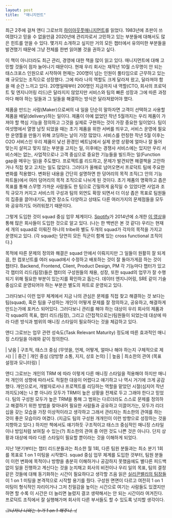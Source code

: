 ```yaml
---
layout: post
title:  "매니지먼트"
---
```


최근 2주에 걸쳐 앤디 그로브의 [하이아웃풋매니지먼트](https://books.google.com.vn/books/about/하이_아웃풋_매니지먼트.html?id=EEpmDwAAQBAJ&source=kp_book_description&redir_esc=y)를 읽었다. 1983년에 초판이 쓰여졌다고 믿을 수 없을만큼 2020년에 관리자로서 고민하고 있는 부분들에 대해서도 많은 힌트를 얻을 수 있다. 몇가지 소개하고 싶지만 거의 모든 챕터에서 유의미한 부분들을 발견했기 때문에 그냥 전체를 한번 읽어볼 것을 권하고 싶다.

이 책이 아니더라도 최근 관리, 경영에 대한 책을 많이 읽고 있다. 매니지먼트에 대해 고민할 것들이 점차 늘어나기 때문이다. 현재 우리 회사는 재작년 10월 스무명이 안 되는 태스크포스 인원으로 시작하여 현재는 200명이 넘는 인원이 풀타임으로 근무하고 있는 꽤 규모있는 조직으로 성장했다. 그에 따라 나의 역할도 크게 달라져 왔고, 달라져야 함을 매 순간 느끼고 있다. 20명일때부터 200명인 지금까지 내 역할(CTO, 회사의 프로덕트 및 엔지니어링 리드)은 달라지지 않았지만 서비스와 팀의 빠른 성장과 그에 따른 과정마다 해야 하는 일들과 그 일들을 해결하는 방식은 달라져왔어야 했다.

제품을 만드는 사람(Maker)으로써의 내 일을 단순히 말하자면 고객이 선택하고 사용할 제품을 배달(delivery)하는 일이다. 제품이 아예 없었던 작년 5월까지는 우리 제품이 가져야 할 핵심 기능을 정의하고 그것을 실제로 구현하는 것이 가장 중요한 일이었다. 팀이 여섯명에서 열명 남짓 되었을 때는 초기 제품을 위한 서버를 띄우고, 서비스 운영에 필요한 운영툴을 만들기 위해 코딩하는 날이 가장 많았다. 서비스를 런칭한 작년 5월 이후는 O2O 서비스인 우리 제품이 낯선 환경인 베트남에서 실제 운영 상황에 얼마나 잘 들어 맞는지 살피고 맞지 않는 부분을 고치는 일, 이후에는 경쟁사 서비스에는 있지만 우리 서비스에는 없는, 사업적으로나 고객 중심으로 중요한 기능들을 빌드하는 일(Function gap을 메우는 일)을 주도했다. 프로젝트를 리드하고, 문제가 발견되면 해결책을 고안하거나 직접 찾고 고치는 일도 많았다. 그러다가 올해로 넘어오면서 프로덕트 팀에 주요한 변화를 적용했다. 변화된 내용을 간단히 설명하면 한 덩어리의 목적 조직(그 안의 기능 파트들)에서 여러 덩어리의 목적 조직으로 나뉘게 된 것이다. 초기 제품의 명확하고 좁은 목표를 통해 스무명 가까운 사람들도 한 팀으로 긴밀하게 움직일 수 있었다면 사업과 조직 규모가 커지고 서비스의 구성과 팀의 외연도 확장 되면서 더 이상 좁은 목표로 팀원들의 집중을 끌어내기도, 발견 장소도 다양하고 상태도 다른 여러가지의 문제점들을 모두와 공유하기도 어려워졌기 때문이다.

그렇게 도입한 것이 squad 중심 업무 체계이다. [Spotify](http://spotify.com/)가 2014년에 소개한 [이 영상](https://labs.spotify.com/2014/03/27/spotify-engineering-culture-part-1/)을 통해 많은 회사들이 도입한 것으로 알고 있다. (나는 한 백번은 본 것 같다) 우리는 현재 세 개의 squad로 이뤄진 하나의 tribe와 별도 두개의 squad가 각자의 목적을 가지고 운영되고 있다. (각 squad는 당연히 모든 직군이 함께 있는 cross functional 조직이다.)

목적에 따른 문제의 정의와 해결은 squad 안에서 이뤄지지만 그 일들이 원활히 잘 되게끔, 한 컴포넌트를 여러 squad에서 수정하고 배포하는 것이 잘 돌아가게끔 하는 것이 챕터다. Backend, Frontend, Client, Product Design, PM 각 기능마다 챕터가 있고 각 챕터의 리드(팀장)들은 챕터의 구성원들의 채용, 성장, 또한 squad의 업무가 잘 수행되기 위해 필요한 부분이 있는지를 확인하고 돕는다. 데이터 엔지니어링, SRE 같이 기술 중심으로 운영되어야 하는 부분은 별도의 파트로 운영되고 있다.

그러다보니 이런 업무 체계에서 지금 나의 관심은 문제를 직접 찾고 해결하는 것 보다는 팀(squad), 혹은 팀을 구성하는 개인이 어떻게 문제를 잘 정의하고, 공유하고, 해결하게 만드는가에 포커스 되어있다. 그러다보니 관리를 해야 하는 대상이 우리 회사의 제품과 각 squad의 목표, 챕터 리드(팀장), 그리고 (간접적으로는)팀원들이 되었는데 대상에 따라 다른 방식과 범위의 매니징 스타일이 필요하다는 것을 체감하고 있다.

앤디 그로브는 업무 관련 성숙도(Task Relevant Maturity) 정도에 따른 효과적인 매니징 스타일을 아래와 같이 정의한다.

|  낮음         | 구조적, 태스크 중심 (무엇을, 언제, 어떻게, 얼마나 해야 하는지 구체적으로 제시)                         |
|  중간         | 개인 중심 (양방향 소통, 지지, 상호 논의)                     |
|  높음         | 최소한의 관여 (목표 설정과 모니터링)                         |



앤디 그로브는 개인의 TRM 에 따라 이렇게 다른 매니징 스타일을 적용해야 하지만 매니저 개인의 성향에 따라서도 적절한 대응이 어렵다고 얘기하고 나 역시 거기에 크게 공감했다. 개인으로서, 개발자로서나 프로젝트를 리딩하는 역할을 맡았던 시절(심지어 작년까지도)에는 나 뿐 아니라 모두가 TRM이 높은 상황을 전제로 두고 그래야 한다고 믿었다. 팀의 구성원 모두가 높은 TRM을 통해 그 범위는 다르더라도 스스로 문제를 정의하고 해결하기 위한 방법을 찾아내어 필요한 사람들과 공유하고 이끌어가는, 모두가 리더십을 갖는 모습을 가장 이상적이라고 생각하고 그래서 관리자는 최소한의 관여를 하는 것이 좋은 모습이라 여겼다. (지금도 팀의 구성원 개개인이 이런 방향으로 성장하는 것을 지향하고 있다.) 하지만 책에서도 얘기하듯 구조적이고 태스크 중심적인 매니징 스타일이나 방임처럼 보여질 수 있는(?) 최소한의 관여 중 어떤 것도 나쁜 것은 아니다. 단지 상황과 대상에 따라 다른 스타일이 필요할 뿐이라는 것을 이해하게 되었다.


지난 1분기부터는 챕터 리드분들과는 최소한 월 1회, 다른 팀원 분들과는 최소 분기 1회를 목표로 1 on 1 미팅을 시작했다. squad 중심 업무 체계를 도입한 것부터, 팀원 분들이 이런 변화에 목적이나 방향을 충분히 이해하거나 공감하지 못했음에도 별다른 피드백없이 일을 진행하고 계신다는 것을 눈치채고 회사의 비전이나 우리 일의 목표, 팀의 결정같은 것들에 대해 동기화하는 시간이 필요하다고 생각할 즈음 읽은 [실리콘밸리의 팀장들](https://books.google.com.vn/books/about/실리콘밸리의_팀장들.html?id=NOadDwAAQBAJ&source=kp_book_description&redir_esc=y)이 1 on 1 미팅을 본격적으로 시작할 용기를 줬다. 구성원 면면이 다르고 여전히 1 on 1 미팅이 형식적인 자리이거나 그저 친밀감을 높이는 시간으로 여기는 사람들도 있겠지만 하면 할 수록 이 시간은 더 늘리면 늘렸지 결코 생략해서는 안 되는 시간이라 여겨진다. 프로덕트 조직에서 잘 실행해가며 회사의 다른 부서들도 할 수 있도록 넛지할 생각이다.


~~*그나저나 나와는 누가 1 on 1 해주나. :(*~~